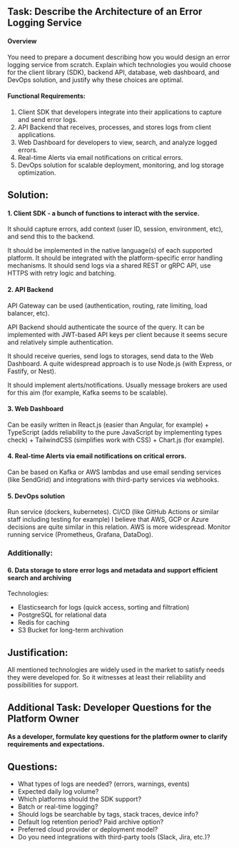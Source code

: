 ## Task: Describe the Architecture of an Error Logging Service
#### Overview
You need to prepare a document describing how you would design an error logging service from scratch. Explain which technologies you would choose for the client library (SDK), backend API, database, web dashboard, and DevOps solution, and justify why these choices are optimal.

#### Functional Requirements:
1. Client SDK that developers integrate into their applications to capture and send error logs.
2. API Backend that receives, processes, and stores logs from client applications.
3. Web Dashboard for developers to view, search, and analyze logged errors.
4. Real-time Alerts via email notifications on critical errors.
5. DevOps solution for scalable deployment, monitoring, and log storage optimization.

## Solution:

#### 1. Client SDK - a bunch of functions to interact with the service.

It should capture errors, add context (user ID, session, environment, etc), and send this to the backend.

It should be implemented in the native language(s) of each supported platform.
It should be integrated with the platform-specific error handling mechanisms.
It should send logs via a shared REST or gRPC API, use HTTPS with retry logic and batching.

#### 2. API Backend

API Gateway can be used (authentication, routing, rate limiting, load balancer, etc).

API Backend should authenticate the source of the query. It can be implemented with JWT-based API keys per client because it seems secure and relatively simple authentication.

It should receive queries, send logs to storages, send data to the Web Dashboard. A quite widespread approach is to use Node.js (with Express, or Fastify, or Nest).

It should implement alerts/notifications. Usually message brokers are used for this aim (for example, Kafka seems to be scalable).

#### 3. Web Dashboard

Can be easily written in React.js (easier than Angular, for example) + TypeScript (adds reliability to the pure JavaScript by implementing types check) + TailwindCSS (simplifies work with CSS) + Chart.js (for example).

#### 4. Real-time Alerts via email notifications on critical errors.

Can be based on Kafka or AWS lambdas and use email sending services (like SendGrid) and integrations with third-party services via webhooks.

#### 5. DevOps solution

Run service (dockers, kubernetes).
CI/CD (like GitHub Actions or similar staff including testing for example) I believe that AWS, GCP or Azure decisions are quite similar in this relation. AWS is more widespread.
Monitor running service (Prometheus, Grafana, DataDog).

### Additionally:

#### 6. Data storage to store error logs and metadata and support efficient search and archiving

Technologies:
* Elasticsearch for logs (quick access, sorting and filtration)
* PostgreSQL for relational data
* Redis for caching
* S3 Bucket for long-term archivation

## Justification:

All mentioned technologies are widely used in the market to satisfy needs they were developed for. So it witnesses at least their reliability and possibilities for support.

## Additional Task: Developer Questions for the Platform Owner
#### As a developer, formulate key questions for the platform owner to clarify requirements and expectations.

## Questions:
* What types of logs are needed? (errors, warnings, events) 	
* Expected daily log volume? 	
* Which platforms should the SDK support? 	
* Batch or real-time logging? 	
* Should logs be searchable by tags, stack traces, device info?
* Default log retention period? Paid archive option?
* Preferred cloud provider or deployment model?
* Do you need integrations with third-party tools (Slack, Jira, etc.)?




